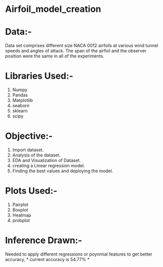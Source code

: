 # Airfoil_model_creation

# Data:-
Data set comprises different size NACA 0012 airfoils at various wind tunnel speeds and angles of attack. The span of the airfoil and the observer position were the same in all of the experiments.

# Libraries Used:-
1. Numpy
2. Pandas
3. Matplotlib
4. seaborn
5. sklearn
6. scipy

# Objective:-
1. Import dataset.
2. Analysis of the dataset.
3. EDA and Visualization of Dataset.
4. creating a Linear regression model.
5. Finding the best values and deploying the model.

# Plots Used:-
1. Pairplot
2. Boxplot
3. Heatmap
4. probplot

# Inference Drawn:-
Needed to apply different regressions or poynmial features to get better accuracy, * current accuracy is 54.77% *
